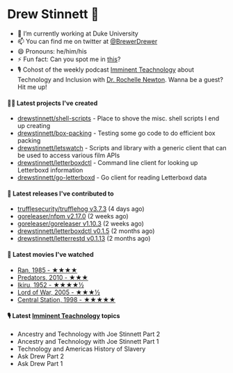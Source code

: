 
# Drew Stinnett 👋

- 🔭 I’m currently working at Duke University
- 📫 You can find me on twitter at [@BrewerDrewer](https://twitter.com/BrewerDrewer)
- 😄 Pronouns: he/him/his
- ⚡ Fun fact: Can you spot me in [this](https://www.youtube.com/watch?v=oL9WnB0qHBA)?
- 🎙 Cohost of the weekly podcast [Imminent Teachnology](https://podcast.imminentteachnology.com/) about Technology and Inclusion with [Dr. Rochelle Newton](https://www.linkedin.com/in/drrochellenewton/). Wanna be a guest? Hit me up!

#### 👨‍💻 Latest projects I've created
- [drewstinnett/shell-scripts](https://github.com/drewstinnett/shell-scripts) - Place to shove the misc. shell scripts I end up creating
- [drewstinnett/box-packing](https://github.com/drewstinnett/box-packing) - Testing some go code to do efficient box packing
- [drewstinnett/letswatch](https://github.com/drewstinnett/letswatch) - Scripts and library with a generic client that can be used to access various film APIs
- [drewstinnett/letterboxdctl](https://github.com/drewstinnett/letterboxdctl) - Command line client for looking up Letterboxd information
- [drewstinnett/go-letterboxd](https://github.com/drewstinnett/go-letterboxd) - Go client for reading Letterboxd data

#### 🚀 Latest releases I've contributed to
- [trufflesecurity/trufflehog v3.7.3](https://github.com/trufflesecurity/trufflehog/releases/tag/v3.7.3) (4 days ago)
- [goreleaser/nfpm v2.17.0](https://github.com/goreleaser/nfpm/releases/tag/v2.17.0) (2 weeks ago)
- [goreleaser/goreleaser v1.10.3](https://github.com/goreleaser/goreleaser/releases/tag/v1.10.3) (2 weeks ago)
- [drewstinnett/letterboxdctl v0.1.5](https://github.com/drewstinnett/letterboxdctl/releases/tag/v0.1.5) (2 months ago)
- [drewstinnett/letterrestd v0.1.13](https://github.com/drewstinnett/letterrestd/releases/tag/v0.1.13) (2 months ago)

#### 🍿 Latest movies I've watched
- [Ran, 1985 - ★★★★](https://letterboxd.com/mondodrew/film/ran/)
- [Predators, 2010 - ★★★](https://letterboxd.com/mondodrew/film/predators/)
- [Ikiru, 1952 - ★★★★½](https://letterboxd.com/mondodrew/film/ikiru/)
- [Lord of War, 2005 - ★★★½](https://letterboxd.com/mondodrew/film/lord-of-war/)
- [Central Station, 1998 - ★★★★★](https://letterboxd.com/mondodrew/film/central-station/)

#### 🎙 Latest [Imminent Teachnology](https://podcast.imminentteachnology.com/) topics
- Ancestry and Technology with Joe Stinnett Part 2
- Ancestry and Technology with Joe Stinnett Part 1
- Technology and Americas History of Slavery
- Ask Drew Part 2
- Ask Drew Part 1

